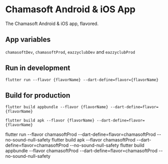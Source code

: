# Chamasoft Android & iOS App

The Chamasoft Android & iOS app, flavored.

## App variables

`chamasoftDev`, `chamasoftProd`, `eazzyclubDev` and `eazzyclubProd`

## Run in development

`flutter run --flavor {flavorName} --dart-define=flavor={flavorName}`

## Build for production
`flutter build appbundle --flavor {flavorName} --dart-define=flavor={flavorName}`

`flutter build apk --flavor {flavorName} --dart-define=flavor={flavorName}`

flutter run --flavor chamasoftProd --dart-define=flavor=chamasoftProd --no-sound-null-safety
flutter build apk --flavor chamasoftProd --dart-define=flavor=chamasoftProd --no-sound-null-safety
flutter build appbundle --flavor chamasoftProd --dart-define=flavor=chamasoftProd --no-sound-null-safety